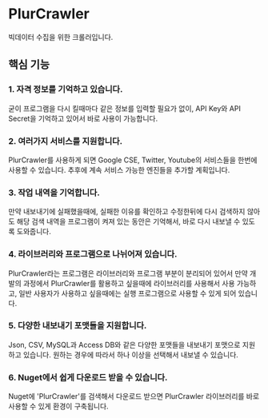 # PlurCrawler

빅데이터 수집을 위한 크롤러입니다.

## 핵심 기능
### 1. 자격 정보를 기억하고 있습니다.

굳이 프로그램을 다시 킬때마다 같은 정보를 입력할 필요가 없이, API Key와 API Secret을 기억하고 있어서 바로 사용이 가능합니다.

### 2. 여러가지 서비스를 지원합니다.

PlurCrawler를 사용하게 되면 Google CSE, Twitter, Youtube의 서비스들을 한번에 사용할 수 있습니다. 추후에 계속 서비스 가능한 엔진들을 추가할 계획입니다.

### 3. 작업 내역을 기억합니다.

만약 내보내기에 실패했을때에, 실패한 이유를 확인하고 수정한뒤에 다시 검색하지 않아도 해당 검색 내역을 프로그램이 켜져 있는 동안은 기억해서, 바로 다시 내보낼 수 있도록 도와줍니다.

### 4. 라이브러리와 프로그램으로 나뉘어져 있습니다.

PlurCrawler라는 프로그램은 라이브러리와 프로그램 부분이 분리되어 있어서 만약 개발의 과정에서 PlurCrawler를 활용하고 싶을때에 라이브러리를 사용해서 사용 가능하고,
일반 사용자가 사용하고 싶을때에는 실행 프로그램으로 사용할 수 있게 되어 있습니다.

### 5. 다양한 내보내기 포맷들을 지원합니다.

Json, CSV, MySQL과 Access DB와 같은 다양한 포맷들을 내보내기 포맷으로 지원하고 있습니다. 원하는 경우에 따라서 하나 이상을 선택해서 내보낼 수 있습니다.

### 6. Nuget에서 쉽게 다운로드 받을 수 있습니다.

Nuget에 'PlurCrawler'를 검색해서 다운로드 받으면 PlurCrawler 라이브러리를 바로 사용할 수 있게 환경이 구축됩니다.

